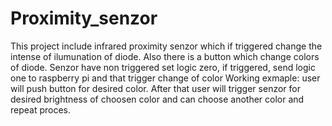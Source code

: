# Proximity_senzor
This project include infrared proximity senzor which if triggered change the intense of ilumunation of diode. 
Also there is a button which change colors of diode. Senzor have non triggered set logic zero, if triggered, send logic one to raspberry pi and that trigger change of color
Working exmaple: user will push button for desired color. After that user will trigger senzor for desired brightness of choosen color and can choose
another color and repeat proces. 
